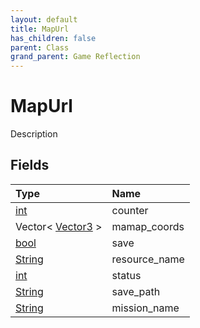 ```yaml
---
layout: default
title: MapUrl
has_children: false
parent: Class
grand_parent: Game Reflection
---
```

# MapUrl
Description 

## Fields

| Type | Name |
|:----------|:--------------|
| [int](/riftbreaker-wiki/docs/game-reflection/enums/int/) | counter |
| Vector< [Vector3](/riftbreaker-wiki/docs/game-reflection/classes/vector3/) > | mamap_coords |
| [bool](/riftbreaker-wiki/docs/game-reflection/components/bool/) | save |
| [String](/riftbreaker-wiki/docs/game-reflection/components/string/) | resource_name |
| [int](/riftbreaker-wiki/docs/game-reflection/enums/int/) | status |
| [String](/riftbreaker-wiki/docs/game-reflection/components/string/) | save_path |
| [String](/riftbreaker-wiki/docs/game-reflection/components/string/) | mission_name |

